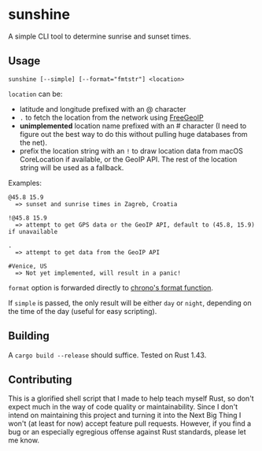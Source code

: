 # sunshine

A simple CLI tool to determine sunrise and sunset times.

## Usage

```
sunshine [--simple] [--format="fmtstr"] <location>
```

`location` can be:

- latitude and longitude prefixed with an @ character
- `.` to fetch the location from the network using
    [FreeGeoIP](https://freegeoip.app)
- **unimplemented** location name prefixed with an # character (I need to figure
  out the best way to do this without pulling huge databases from the net).
- prefix the location string with an `!` to draw location data from macOS
  CoreLocation if available, or the GeoIP API. The rest of the location string
  will be used as a fallback.

Examples:

```
@45.8 15.9
  => sunset and sunrise times in Zagreb, Croatia

!@45.8 15.9
  => attempt to get GPS data or the GeoIP API, default to (45.8, 15.9) if unavailable

.
  => attempt to get data from the GeoIP API

#Venice, US
  => Not yet implemented, will result in a panic!
```

`format` option is forwarded directly to [chrono's format
function](https://docs.rs/chrono/0.4.11/chrono/format/strftime/index.html).

If `simple` is passed, the only result will be either `day` or `night`,
depending on the time of the day (useful for easy scripting).

## Building

A `cargo build --release` should suffice. Tested on Rust 1.43.

## Contributing

This is a glorified shell script that I made to help teach myself Rust, so don't
expect much in the way of code quality or maintainability. Since I don't intend
on maintaining this project and turning it into the Next Big Thing I won't (at
least for now) accept feature pull requests. However, if you find a bug or an
especially egregious offense against Rust standards, please let me know.
